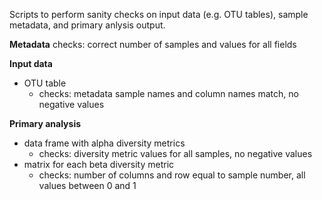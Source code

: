 Scripts to perform sanity checks on input data (e.g. OTU tables), sample metadata, and primary anlysis output. 

__Metadata__ 
checks: correct number of samples and values for all fields 

__Input data__ 
* OTU table
    - checks: metadata sample names and column names match, no negative values  

__Primary analysis__
* data frame with alpha diversity metrics    
    - checks: diversity metric values for all samples, no negative values  
* matrix for each beta diversity metric  
    - checks: number of columns and row equal to sample number, all values between 0 and 1 
